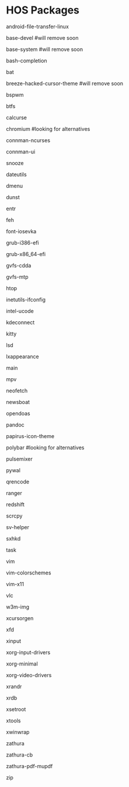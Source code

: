 # HOS Packages

android-file-transfer-linux

base-devel #will remove soon

base-system #will remove soon

bash-completion

bat

breeze-hacked-cursor-theme #will remove soon

bspwm

btfs

calcurse

chromium #looking for alternatives

connman-ncurses

connman-ui

snooze

dateutils

dmenu

dunst

entr

feh

font-iosevka

grub-i386-efi

grub-x86_64-efi

gvfs-cdda

gvfs-mtp

htop

inetutils-ifconfig

intel-ucode

kdeconnect

kitty

lsd

lxappearance

main

mpv

neofetch

newsboat

opendoas

pandoc

papirus-icon-theme

polybar #looking for alternatives

pulsemixer

pywal

qrencode

ranger

redshift

scrcpy

sv-helper

sxhkd

task

vim

vim-colorschemes

vim-x11

vlc

w3m-img

xcursorgen

xfd

xinput

xorg-input-drivers

xorg-minimal

xorg-video-drivers

xrandr

xrdb

xsetroot

xtools

xwinwrap

zathura

zathura-cb

zathura-pdf-mupdf

zip
